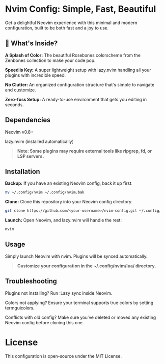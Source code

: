# Nvim Config: Simple, Fast, Beautiful

Get a delightful Neovim experience with this minimal and modern configuration, built to be both fast and a joy to use.

## 🌸 What's Inside?

**A Splash of Color:** The beautiful Rosebones colorscheme from the Zenbones collection to make your code pop.

**Speed is Key:** A super lightweight setup with lazy.nvim handling all your plugins with incredible speed.

**No Clutter:** An organized configuration structure that's simple to navigate and customize.

**Zero-fuss Setup:** A ready-to-use environment that gets you editing in seconds.

## Dependencies

Neovim v0.8+

lazy.nvim (installed automatically)

> **Note: Some plugins may require external tools like ripgrep, fd, or LSP servers.**

## Installation

**Backup:** If you have an existing Neovim config, back it up first:

```bash
mv ~/.config/nvim ~/.config/nvim.bak
```

**Clone:** Clone this repository into your Neovim config directory:

```bash
git clone https://github.com/<your-username>/nvim-config.git ~/.config/nvim
```

**Launch:** Open Neovim, and lazy.nvim will handle the rest:

```bash
nvim
```

## Usage

Simply launch Neovim with nvim. Plugins will be synced automatically.

> **Customize your configuration in the ~/.config/nvim/lua/ directory.**

## Troubleshooting

Plugins not installing? Run :Lazy sync inside Neovim.

Colors not applying? Ensure your terminal supports true colors by setting termguicolors.

Conflicts with old config? Make sure you've deleted or moved any existing Neovim config before cloning this one.

# License

This configuration is open-source under the MIT License.
